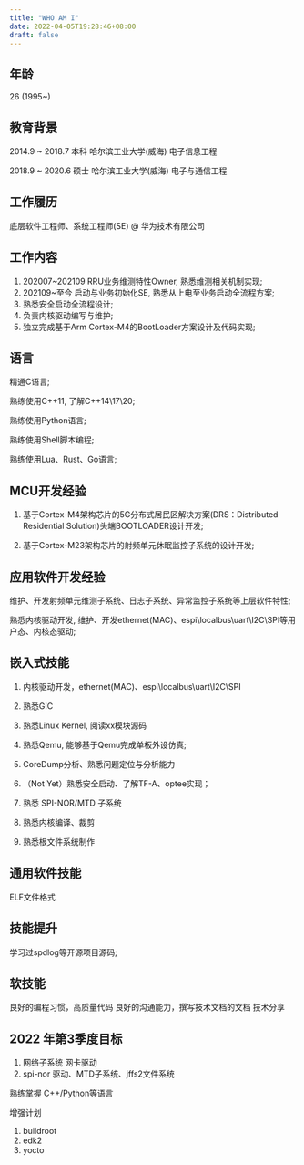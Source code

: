 ```yaml
---
title: "WHO AM I"
date: 2022-04-05T19:28:46+08:00
draft: false
---
```


## 年龄

26 (1995~)


## 教育背景

2014.9 ~ 2018.7     本科        哈尔滨工业大学(威海)        电子信息工程

2018.9 ~ 2020.6     硕士        哈尔滨工业大学(威海)        电子与通信工程


## 工作履历

底层软件工程师、系统工程师(SE) @ 华为技术有限公司


## 工作内容

1. 202007~202109    RRU业务维测特性Owner, 熟悉维测相关机制实现;
2. 202109~至今      启动与业务初始化SE, 熟悉从上电至业务启动全流程方案;
3. 熟悉安全启动全流程设计;
4. 负责内核驱动编写与维护;
5. 独立完成基于Arm Cortex-M4的BootLoader方案设计及代码实现;


## 语言

精通C语言;

熟练使用C++11, 了解C++14\17\20;

熟练使用Python语言;

熟练使用Shell脚本编程;

熟练使用Lua、Rust、Go语言;


## MCU开发经验

1. 基于Cortex-M4架构芯片的5G分布式居民区解决方案(DRS：Distributed Residential Solution)头端BOOTLOADER设计开发;

2. 基于Cortex-M23架构芯片的射频单元休眠监控子系统的设计开发;


## 应用软件开发经验

维护、开发射频单元维测子系统、日志子系统、异常监控子系统等上层软件特性;

熟悉内核驱动开发, 维护、开发ethernet(MAC)、espi\localbus\uart\I2C\SPI等用户态、内核态驱动;



## 嵌入式技能
1. 内核驱动开发，ethernet(MAC)、espi\localbus\uart\I2C\SPI 
2. 熟悉GIC
3. 熟悉Linux Kernel, 阅读xx模块源码
4. 熟悉Qemu, 能够基于Qemu完成单板外设仿真;
5. CoreDump分析、熟悉问题定位与分析能力
6. （Not Yet）熟悉安全启动、了解TF-A、optee实现；

1. 熟悉 SPI-NOR/MTD 子系统
2. 熟悉内核编译、裁剪
3. 熟悉根文件系统制作

## 通用软件技能
ELF文件格式


##  技能提升
学习过spdlog等开源项目源码;

## 软技能
 良好的编程习惯，高质量代码
 良好的沟通能力，撰写技术文档的文档
 技术分享

## 2022 年第3季度目标
1. 网络子系统 网卡驱动
2. spi-nor 驱动、MTD子系统、jffs2文件系统

熟练掌握 C++/Python等语言



增强计划
1. buildroot
2. edk2
3. yocto








